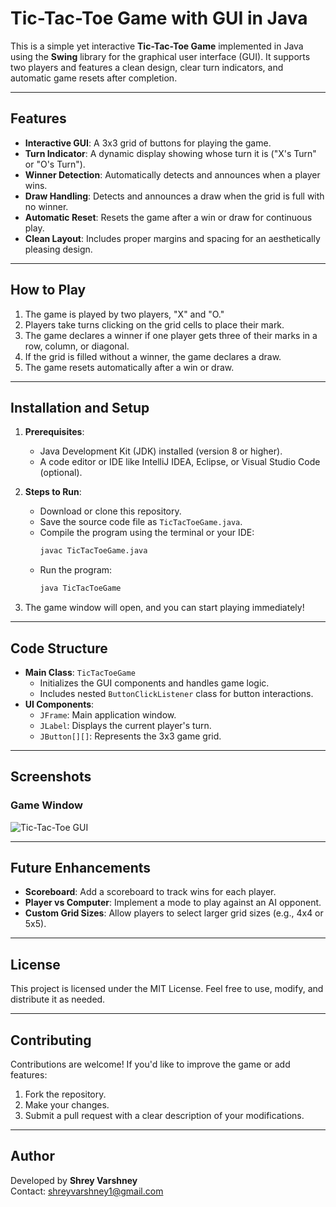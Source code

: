 # Tic-Tac-Toe Game with GUI in Java

This is a simple yet interactive **Tic-Tac-Toe Game** implemented in Java using the **Swing** library for the graphical user interface (GUI). It supports two players and features a clean design, clear turn indicators, and automatic game resets after completion.

---

## Features

- **Interactive GUI**: A 3x3 grid of buttons for playing the game.
- **Turn Indicator**: A dynamic display showing whose turn it is ("X's Turn" or "O's Turn").
- **Winner Detection**: Automatically detects and announces when a player wins.
- **Draw Handling**: Detects and announces a draw when the grid is full with no winner.
- **Automatic Reset**: Resets the game after a win or draw for continuous play.
- **Clean Layout**: Includes proper margins and spacing for an aesthetically pleasing design.

---

## How to Play

1. The game is played by two players, "X" and "O."
2. Players take turns clicking on the grid cells to place their mark.
3. The game declares a winner if one player gets three of their marks in a row, column, or diagonal.
4. If the grid is filled without a winner, the game declares a draw.
5. The game resets automatically after a win or draw.

---

## Installation and Setup

1. **Prerequisites**:
   - Java Development Kit (JDK) installed (version 8 or higher).
   - A code editor or IDE like IntelliJ IDEA, Eclipse, or Visual Studio Code (optional).

2. **Steps to Run**:
   - Download or clone this repository.
   - Save the source code file as `TicTacToeGame.java`.
   - Compile the program using the terminal or your IDE:
     ```bash
     javac TicTacToeGame.java
     ```
   - Run the program:
     ```bash
     java TicTacToeGame
     ```

3. The game window will open, and you can start playing immediately!

---

## Code Structure

- **Main Class**: `TicTacToeGame`
  - Initializes the GUI components and handles game logic.
  - Includes nested `ButtonClickListener` class for button interactions.
- **UI Components**:
  - `JFrame`: Main application window.
  - `JLabel`: Displays the current player's turn.
  - `JButton[][]`: Represents the 3x3 game grid.

---

## Screenshots

### Game Window
![Tic-Tac-Toe GUI](https://github.com/user-attachments/assets/2c952870-1e2a-4558-9901-d37b3e893866)


---

## Future Enhancements

- **Scoreboard**: Add a scoreboard to track wins for each player.
- **Player vs Computer**: Implement a mode to play against an AI opponent.
- **Custom Grid Sizes**: Allow players to select larger grid sizes (e.g., 4x4 or 5x5).

---

## License

This project is licensed under the MIT License. Feel free to use, modify, and distribute it as needed.

---

## Contributing

Contributions are welcome! If you'd like to improve the game or add features:
1. Fork the repository.
2. Make your changes.
3. Submit a pull request with a clear description of your modifications.

---

## Author

Developed by **Shrey Varshney**  
Contact: shreyvarshney1@gmail.com  

